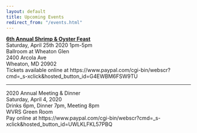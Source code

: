 ```yaml
---
layout: default
title: Upcoming Events
redirect_from: "/events.html"
---
```


<p><a href="{{ '/events/2020-shrimp-and-oyster' | relative_url }}"><strong>6th Annual Shrimp & Oyster Feast</strong></a>
<br />Saturday, April 25th 2020 1pm-5pm
<br />Ballroom at Wheaton Glen
<br />2400 Arcola Ave
<br />Wheaton, MD 20902
<br />Tickets available online at https://www.paypal.com/cgi-bin/webscr?cmd=_s-xclick&hosted_button_id=G4EWBM6FSW9TU</p>

<hr> 

<p>2020 Annual Meeting & Dinner
<br />Saturday, April 4, 2020
<br />Drinks 6pm, Dinner 7pm, Meeting 8pm
<br />WVRS Green Room
<br />Pay online at https://www.paypal.com/cgi-bin/webscr?cmd=_s-xclick&hosted_button_id=UWLKLFKL57PBQ</p>
